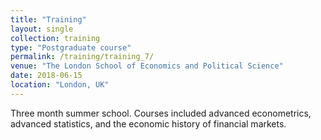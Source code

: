 ```yaml
---
title: "Training"
layout: single
collection: training
type: "Postgraduate course"
permalink: /training/training_7/
venue: "The London School of Economics and Political Science"
date: 2018-06-15
location: "London, UK"
---
```


Three month summer school. Courses included advanced econometrics, advanced statistics, and the economic history of financial markets. 
